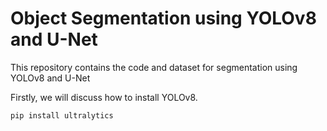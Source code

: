 # Object Segmentation using YOLOv8 and U-Net

This repository contains the code and dataset for segmentation using YOLOv8 and U-Net

Firstly, we will discuss how to install YOLOv8.

```shell
pip install ultralytics
```